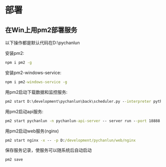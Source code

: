 # 部署

## 在Win上用pm2部署服务

以下操作都是默认代码在D:\pychanlun

安装pm2:

```cmd
npm i pm2 -g
```

安装pm2-windows-service:

```cmd
npm i pm2-windows-service -g
```

用pm2启动下载数据和监控服务:

```cmd
pm2 start D:\development\pychanlun\back\scheduler.py --interpreter python -n pychanlun-scheduler
```

用pm2启动api服务:

```cmd
pm2 start pychanlun -n pychanlun-api-server -- server run --port 18888
```

用pm2启动web服务(nginx)

```cmd
pm2 start nginx -x -- -p D:/development/pychanlun/web/nginx
```

保存服务记录，使服务可以随系统后自动启动

```cmd
pm2 save
```
